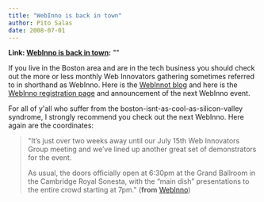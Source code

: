 ```yaml
---
title: "WebInno is back in town"
author: Pito Salas
date: 2008-07-01
---
```


**Link: [WebInno is back in town](None):** ""

If you live in the Boston area and are in the tech business you should check
out the more or less monthly Web Innovators gathering sometimes referred to in
shorthand as WebInno. Here is the [WebInnot
blog](<http://www.webinnovatorsgroup.com/category/blog/>) and here is the
[WebInno registration page](<http://webinno18.eventbrite.com/>) and
announcement of the next WebInno event.

For all of y'all who suffer from the boston-isnt-as-cool-as-silicon-valley
syndrome, I strongly recommend you check out the next WebInno. Here again are
the coordinates:

> "It’s just over two weeks away until our July 15th Web Innovators Group
> meeting and we’ve lined up another great set of demonstrators for the event.
>
> As usual, the doors officially open at 6:30pm at the Grand Ballroom in the
> Cambridge Royal Sonesta, with the “main dish” presentations to the entire
> crowd starting at 7pm." (**from**
> [WebInno](<http://www.webinnovatorsgroup.com/category/blog/>))


